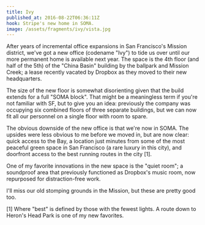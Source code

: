 ```yaml
---
title: Ivy
published_at: 2016-08-22T06:36:11Z
hook: Stripe's new home in SOMA.
image: /assets/fragments/ivy/vista.jpg
---
```


After years of incremental office expansions in San Francisco's Mission
district, we've got a new office (codename "Ivy") to tide us over until our
more permanent home is available next year. The space is the 4th floor (and
half of the 5th) of the "China Basin" building by the ballpark and Mission
Creek; a lease recently vacated by Dropbox as they moved to their new
headquarters.

The size of the new floor is somewhat disorienting given that the build extends
for a full "SOMA block". That might be a meaningless term if you're not
familiar with SF, but to give you an idea: previously the company was occupying
six combined floors of three separate buildings, but we can now fit all our
personnel on a single floor with room to spare.

The obvious downside of the new office is that we're now in SOMA. The upsides
were less obvious to me before we moved in, but are now clear: quick access to
the Bay, a location just minutes from some of the most peaceful green space in
San Francisco (a rare luxury in this city), and doorfront access to the best
running routes in the city [1].

One of my favorite innovations in the new space is the "quiet room"; a
soundproof area that previously functioned as Dropbox's music room, now
repurposed for distraction-free work.

I'll miss our old stomping grounds in the Mission, but these are pretty good
too.

[1] Where "best" is defined by those with the fewest lights. A route down to
Heron's Head Park is one of my new favorites.

